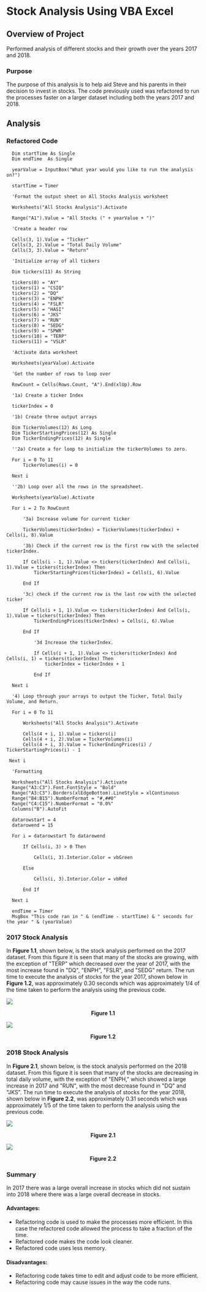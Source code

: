 # Stock Analysis Using VBA Excel


## Overview of Project

Performed analysis of different stocks and their growth over the years 2017 and 2018.

### Purpose

The purpose of this analysis is to help aid Steve and his parents in their decision to invest in stocks. The code previously used was refactored to run the processes faster on a larger dataset including both the years 2017 and 2018.

## Analysis

### Refactored Code
    
      Dim startTime As Single
      Dim endTime  As Single

      yearValue = InputBox("What year would you like to run the analysis on?")

      startTime = Timer
    
      'Format the output sheet on All Stocks Analysis worksheet
    
      Worksheets("All Stocks Analysis").Activate
    
      Range("A1").Value = "All Stocks (" + yearValue + ")"
    
      'Create a header row
    
      Cells(3, 1).Value = "Ticker"
      Cells(3, 2).Value = "Total Daily Volume"
      Cells(3, 3).Value = "Return"

      'Initialize array of all tickers
    
      Dim tickers(11) As String
    
      tickers(0) = "AY"
      tickers(1) = "CSIQ"
      tickers(2) = "DQ"
      tickers(3) = "ENPH"
      tickers(4) = "FSLR"
      tickers(5) = "HASI"
      tickers(6) = "JKS"
      tickers(7) = "RUN"
      tickers(8) = "SEDG"
      tickers(9) = "SPWR"
      tickers(10) = "TERP"
      tickers(11) = "VSLR"
    
      'Activate data worksheet
    
      Worksheets(yearValue).Activate
    
      'Get the number of rows to loop over
    
      RowCount = Cells(Rows.Count, "A").End(xlUp).Row
    
      '1a) Create a ticker Index
    
      tickerIndex = 0

      '1b) Create three output arrays
    
      Dim TickerVolumes(12) As Long
      Dim TickerStartingPrices(12) As Single
      Dim TickerEndingPrices(12) As Single
    
      ''2a) Create a for loop to initialize the tickerVolumes to zero.
    
      For i = 0 To 11
          TickerVolumes(i) = 0
        
      Next i
    
      ''2b) Loop over all the rows in the spreadsheet.
    
      Worksheets(yearValue).Activate

      For i = 2 To RowCount
        
          '3a) Increase volume for current ticker
         
          TickerVolumes(tickerIndex) = TickerVolumes(tickerIndex) + Cells(i, 8).Value
           
          '3b) Check if the current row is the first row with the selected tickerIndex.
            
          If Cells(i - 1, 1).Value <> tickers(tickerIndex) And Cells(i, 1).Value = tickers(tickerIndex) Then
              TickerStartingPrices(tickerIndex) = Cells(i, 6).Value
            
          End If
            
          '3c) check if the current row is the last row with the selected ticker
        
          If Cells(i + 1, 1).Value <> tickers(tickerIndex) And Cells(i, 1).Value = tickers(tickerIndex) Then
              TickerEndingPrices(tickerIndex) = Cells(i, 6).Value
            
          End If

              '3d Increase the tickerIndex.
            
              If Cells(i + 1, 1).Value <> tickers(tickerIndex) And Cells(i, 1) = tickers(tickerIndex) Then
                  tickerIndex = tickerIndex + 1
                
              End If
    
      Next i
    
      '4) Loop through your arrays to output the Ticker, Total Daily Volume, and Return.
    
      For i = 0 To 11
    
          Worksheets("All Stocks Analysis").Activate
       
          Cells(4 + i, 1).Value = tickers(i)
          Cells(4 + i, 2).Value = TickerVolumes(i)
          Cells(4 + i, 3).Value = TickerEndingPrices(i) / TickerStartingPrices(i) - 1
        
     Next i
    
      'Formatting
    
      Worksheets("All Stocks Analysis").Activate
      Range("A3:C3").Font.FontStyle = "Bold"
      Range("A3:C3").Borders(xlEdgeBottom).LineStyle = xlContinuous
      Range("B4:B15").NumberFormat = "#,##0"
      Range("C4:C15").NumberFormat = "0.0%"
      Columns("B").AutoFit

      datarowstart = 4
      datarowend = 15

      For i = datarowstart To datarowend
        
          If Cells(i, 3) > 0 Then
            
              Cells(i, 3).Interior.Color = vbGreen
            
          Else
        
              Cells(i, 3).Interior.Color = vbRed
            
          End If
        
      Next i
 
      endTime = Timer
      MsgBox "This code ran in " & (endTime - startTime) & " seconds for the year " & (yearValue)

### 2017 Stock Analysis

In **Figure 1.1**, shown below, is the stock analysis performed on the 2017 dataset. From this figure it is seen that many of the stocks are growing, with the exception of "TERP" which decreased over the year of 2017, with the most increase found in "DQ", "ENPH", "FSLR", and "SEDG" return. The run time to execute the analysis of stocks for the year 2017, shown below in **Figure 1.2**, was approximately 0.30 seconds which was approximately 1/4 of the time taken to perform the analysis using the previous code. 

![](Resources/VBA_Challenge_2017.png)
<div align="center"
<p><b>Figure 1.1</b></p>
</div>

![](Resources/VBA_Challenge_2017_Runtime.png)
<div align="center"
<p><b>Figure 1.2</b></p>
</div>

### 2018 Stock Analysis

In **Figure 2.1**, shown below, is the stock analysis performed on the 2018 dataset. From this figure it is seen that many of the stocks are decreasing in total daily volume, with the exception of "ENPH," which showed a large increase in 2017 and "RUN", with the most decrease found in "DQ" and "JKS". The run time to execute the analysis of stocks for the year 2018, shown below in **Figure 2.2**, was approximately 0.31 seconds which was approximately 1/5 of the time taken to perform the analysis using the previous code.

![](Resources/VBA_Challenge_2018.png)
<div align="center"
<p><b>Figure 2.1</b></p>
</div>

![](Resources/VBA_Challenge_2018_Runtime.png)
<div align="center"
<p><b>Figure 2.2</b></p>
</div>

### Summary

In 2017 there was a large overall increase in stocks which did not sustain into 2018 where there was a large overall decrease in stocks.

#### Advantages:

* Refactoring code is used to make the processes more efficient. In this case the refactored code allowed the process to take a fraction of the time.
* Refactored code makes the code look cleaner.
* Refactored code uses less memory.

#### Disadvantages:

* Refactoring code takes time to edit and adjust code to be more efficient. 
* Refactoring code may cause issues in the way the code runs.
